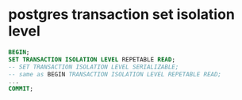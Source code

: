 # postgres transaction set isolation level

```sql
BEGIN;
SET TRANSACTION ISOLATION LEVEL REPETABLE READ;
-- SET TRANSACTION ISOLATION LEVEL SERIALIZABLE;
-- same as BEGIN TRANSACTION ISOLATION LEVEL REPETABLE READ;
...
COMMIT;
```
